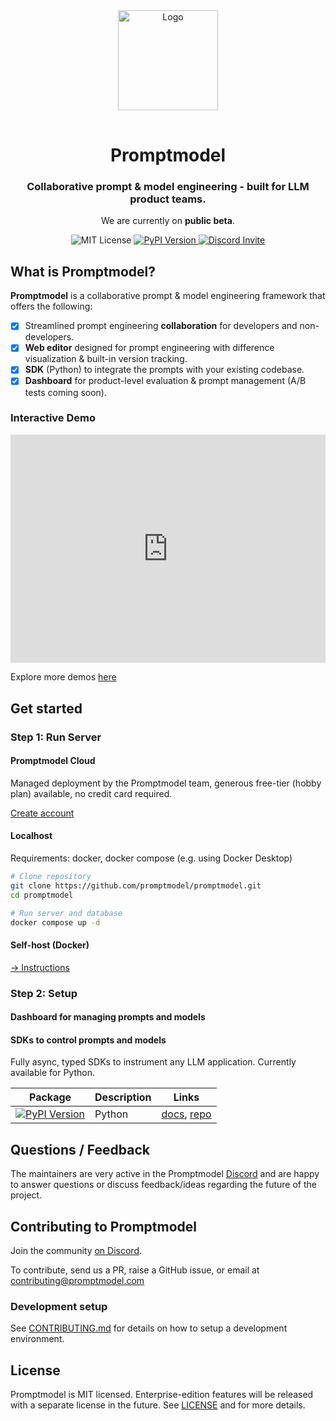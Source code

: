 <div align="center">
    <a href="https://www.promptmodel.run?utm_source=github&utm_medium=Readme&utm_content=logo">
        <img src="https://i.imgur.com/f3MHyH3.png" title="Logo" style="width: 160px; margin-bottom: 16px;" />
    </a>
    <h1>Promptmodel</h1>
    <p>
        <h3>
            Collaborative prompt & model engineering - built for LLM product teams.</h3>
        <p>
            We are currently on <strong>public beta</strong>.
        </p>
    </p>
    <div>
      <img src="https://img.shields.io/badge/License-MIT-red.svg?style=flat-square" alt="MIT License">
        <a href="https://pypi.org/project/promptmodel" target="_blank">
            <img src="https://img.shields.io/pypi/v/promptmodel.svg?style=flat-square" alt="PyPI Version">
        </a>
        <a href="https://discord.gg/2Y36M36tZf" target="_blank">
            <img src="https://dcbadge.vercel.app/api/server/2Y36M36tZf?theme=default-inverted&style=flat-square&" alt="Discord Invite">
        </a>
    </div>
</div>

## What is Promptmodel?

**Promptmodel** is a collaborative prompt & model engineering framework that offers the following:

- [x] Streamlined prompt engineering **collaboration** for developers and non-developers.
- [x] **Web editor** designed for prompt engineering with difference visualization & built-in version tracking.
- [x] **SDK** (Python) to integrate the prompts with your existing codebase.
- [x] **Dashboard** for product-level evaluation & prompt management (A/B tests coming soon).

### Interactive Demo

<div style="position: relative; padding-bottom:calc(62.59780907668232% + 50px); height: 0;">
<iframe src="https://app.guideflow.com/embed/zpeyyqh8rn" width="100%" height="100%" style="overflow:hidden;position:absolute;border:none" scrolling="no" allow="clipboard-read; clipboard-write" webkitallowfullscreen mozallowfullscreen allowfullscreen allowtransparency="true"></iframe>
</div>

Explore more demos [here](https://promptmodel.run/docs/demo)

## Get started

### Step 1: Run Server

#### Promptmodel Cloud

Managed deployment by the Promptmodel team, generous free-tier (hobby plan) available, no credit card required.

[Create account](https://app.promptmodel.run)

#### Localhost

Requirements: docker, docker compose (e.g. using Docker Desktop)

```bash
# Clone repository
git clone https://github.com/promptmodel/promptmodel.git
cd promptmodel

# Run server and database
docker compose up -d
```

#### Self-host (Docker)

[→ Instructions](https://promptmodel.run/docs/deployment/self-host)

<!-- [![Deploy on Railway](https://railway.app/button.svg)](https://railway.app/template/) -->

### Step 2: Setup

#### Dashboard for managing prompts and models

#### SDKs to control prompts and models

Fully async, typed SDKs to instrument any LLM application. Currently available for Python.

| Package                                                                                                                                             | Description | Links                                                                                                                     |
| --------------------------------------------------------------------------------------------------------------------------------------------------- | ----------- | ------------------------------------------------------------------------------------------------------------------------- |
| [![PyPI Version](https://img.shields.io/pypi/v/promptmodel.svg?style=flat-square&label=pypi+promptmodel)](https://pypi.python.org/pypi/promptmodel) | Python      | [docs](https://www.promptmodel.run/docs/integrations/python-sdk), [repo](https://github.com/weavel-ai/promptmodel-python) |

## Questions / Feedback

The maintainers are very active in the Promptmodel [Discord](https://discord.gg/2Y36M36tZf) and are happy to answer questions or discuss feedback/ideas regarding the future of the project.

## Contributing to Promptmodel

Join the community [on Discord](https://discord.gg/2Y36M36tZf).

To contribute, send us a PR, raise a GitHub issue, or email at contributing@promptmodel.com

### Development setup

See [CONTRIBUTING.md](CONTRIBUTING.md) for details on how to setup a development environment.

## License

Promptmodel is MIT licensed. Enterprise-edition features will be released with a separate license in the future. See [LICENSE](LICENSE) and for more details.
